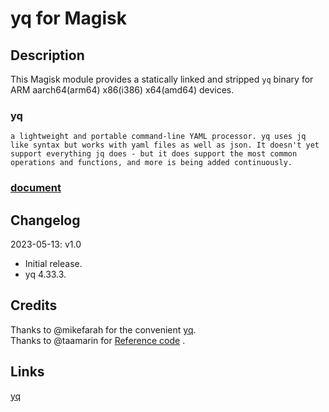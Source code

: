# **yq for Magisk**

## Description

This Magisk module provides a statically linked and stripped `yq` binary for ARM aarch64(arm64) x86(i386) x64(amd64) devices.

### yq
`a lightweight and portable command-line YAML processor. yq uses jq like syntax but works with yaml files as well as json. It doesn't yet support everything jq does - but it does support the most common operations and functions, and more is being added continuously.`

### [document](https://mikefarah.gitbook.io/yq/)

## Changelog

2023-05-13: v1.0

- Initial release.
- yq 4.33.3.

## Credits

Thanks to @mikefarah for the convenient [yq](https://github.com/mikefarah/yq).</br>
Thanks to @taamarin for  [Reference code](https://github.com/taamarin/box_for_magisk/blob/master/customize.sh) .</br>

## Links
[yq](https://github.com/mikefarah/yq)
